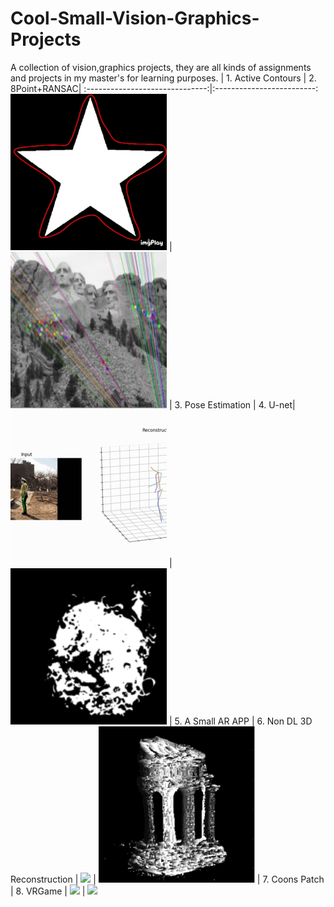 # Cool-Small-Vision-Graphics-Projects
A collection of vision,graphics projects, they are all kinds of assignments and projects in my master's for learning purposes.
|  1. Active Contours  |  2. 8Point+RANSAC|
:------------------------------:|:-------------------------:
![](./pics/1.gif)  |  ![](./pics/2.png)
| 3. Pose Estimation |  4. U-net|
![](./pics/3.gif)  |  ![](./pics/4.png)
| 5. A Small AR APP        |  6. Non DL 3D Reconstruction |
![](./pics/5.gif)  |  ![](./pics/6.png)
| 7. Coons Patch     |  8. VRGame |
![](./pics/7.gif)  |  ![](./pics/8.gif)
